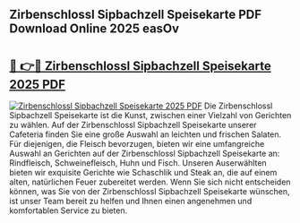 ## Zirbenschlossl Sipbachzell Speisekarte PDF Download Online 2025 easOv

# <h2><a href="http://gc8n85.nevu.top/?p=Zirbenschlossl+Sipbachzell+Speisekarte">🔗 👉🔴 Zirbenschlossl Sipbachzell Speisekarte 2025 PDF</a></h2>

[![Zirbenschlossl Sipbachzell Speisekarte 2025 PDF](https://i.imgur.com/dBaPXMq.png)](http://gc8n85.nevu.top/?p=Zirbenschlossl+Sipbachzell+Speisekarte)
Die Zirbenschlossl Sipbachzell Speisekarte ist die Kunst, zwischen einer Vielzahl von Gerichten zu wählen. Auf der Zirbenschlossl Sipbachzell Speisekarte unserer Cafeteria finden Sie eine große Auswahl an leichten und frischen Salaten. Für diejenigen, die Fleisch bevorzugen, bieten wir eine umfangreiche Auswahl an Gerichten auf der Zirbenschlossl Sipbachzell Speisekarte an: Rindfleisch, Schweinefleisch, Huhn und Fisch. Unseren Auserwählten bieten wir exquisite Gerichte wie Schaschlik und Steak an, die auf einem alten, natürlichen Feuer zubereitet werden. Wenn Sie sich nicht entscheiden können, was Sie von der Zirbenschlossl Sipbachzell Speisekarte wünschen, ist unser Team bereit zu helfen und Ihnen einen angenehmen und komfortablen Service zu bieten.
